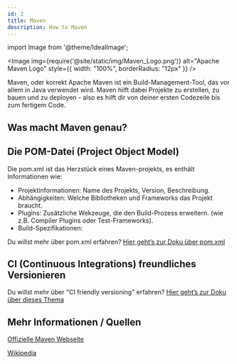 ```yaml
---
id: 2
title: Maven
description: How to Maven
---
```


import Image from '@theme/IdealImage';

<Image
img={require('@site/static/img/Maven_Logo.png')}
alt="Apache Maven Logo"
style={{ width: "100%", borderRadius: "12px" }}
/>

Maven, oder korrekt Apache Maven ist ein Build-Management-Tool, das vor allem in Java verwendet wird. Maven hilft dabei Projekte zu erstellen, zu bauen und zu deployen - also es hilft dir von deiner ersten Codezeile bis zum fertigem Code.

## Was macht Maven genau?

## Die POM-Datei (Project Object Model)

Die pom.xml ist das Herzstück eines Maven-projekts, es enthält Informationen wie:

- Projektinformationen: Name des Projekts, Version, Beschreibung.
- Abhängigkeiten: Welche Bibliotheken und Frameworks das Projekt braucht.
- Plugins: Zusätzliche Wekzeuge, die den Build-Prozess erweitern. (wie z.B. Compiler Plugins oder Test-Frameworks).
- Build-Spezifikationen:

Du willst mehr über pom.xml erfahren? [Hier geht’s zur Doku über pom.xml](./3)

## CI (Continuous Integrations) freundliches Versionieren

Du willst mehr über "CI friendly versioning" erfahren? [Hier geht’s zur Doku über dieses Thema](./4)

## Mehr Informationen / Quellen

[Offizielle Maven Webseite](https://maven.apache.org/)

[Wikipedia](https://de.wikipedia.org/wiki/Apache_Maven)
